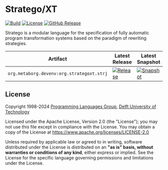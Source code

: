 <!--
!! THIS FILE WAS GENERATED USING repoman !!
Modify `repo.yaml` instead and use `repoman` to update this file
See: https://github.com/metaborg/metaborg-gradle/
-->
# Stratego/XT
[![Build][github-badge:build]][github:build]
[![License][license-badge]][license]
[![GitHub Release][github-badge:release]][github:release]

Stratego is a modular language for the specification of fully automatic program transformation systems based on the paradigm of rewriting strategies.



| Artifact | Latest Release | Latest Snapshot |
|----------|----------------|-----------------|
| `org.metaborg.devenv:org.strategoxt.strj` | [![Release][mvn-rel-badge:org.metaborg.devenv:org.strategoxt.strj]][mvn:org.metaborg.devenv:org.strategoxt.strj] | [![Snapshot][mvn-snap-badge:org.metaborg.devenv:org.strategoxt.strj]][mvn:org.metaborg.devenv:org.strategoxt.strj] |


## License
Copyright 1998-2024 [Programming Languages Group](https://pl.ewi.tudelft.nl/), [Delft University of Technology](https://www.tudelft.nl/)

Licensed under the Apache License, Version 2.0 (the "License"); you may not use this file except in compliance with the License. You may obtain a copy of the License at <https://www.apache.org/licenses/LICENSE-2.0>

Unless required by applicable law or agreed to in writing, software distributed under the License is distributed on an **"as is" basis, without warranties or conditions of any kind**, either express or implied. See the License for the specific language governing permissions and limitations under the License.

[github-badge:build]: https://img.shields.io/github/actions/workflow/status/metaborg/strategoxt/build.yaml
[github:build]: https://github.com/metaborg/strategoxt/actions
[license-badge]: https://img.shields.io/github/license/metaborg/strategoxt
[license]: https://github.com/metaborg/strategoxt/blob/master/LICENSE.md
[github-badge:release]: https://img.shields.io/github/v/release/metaborg/strategoxt?display_name=release
[github:release]: https://github.com/metaborg/strategoxt/releases

[mvn:org.metaborg.devenv:org.strategoxt.strj]: https://artifacts.metaborg.org/#nexus-search;gav~org.metaborg.devenv~org.strategoxt.strj~~~
[mvn-rel-badge:org.metaborg.devenv:org.strategoxt.strj]: https://img.shields.io/nexus/r/org.metaborg.devenv/org.strategoxt.strj?server=https%3A%2F%2Fartifacts.metaborg.org&label=%20
[mvn-snap-badge:org.metaborg.devenv:org.strategoxt.strj]: https://img.shields.io/nexus/s/org.metaborg.devenv/org.strategoxt.strj?server=https%3A%2F%2Fartifacts.metaborg.org&label=%20
